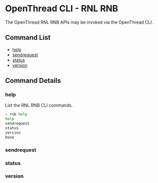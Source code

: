 # OpenThread CLI - RNL RNB

The OpenThread RNL RNB APIs may be invoked via the OpenThread CLI.

## Command List

- [help](#help)
- [sendrequest](#sendrequest)
- [status](#status)
- [version](#version)

## Command Details

### help

List the RNL RNB CLI commands.

```bash
> rnb help
help
sendrequest
status
version
Done
```

### sendrequest

### status

### version
